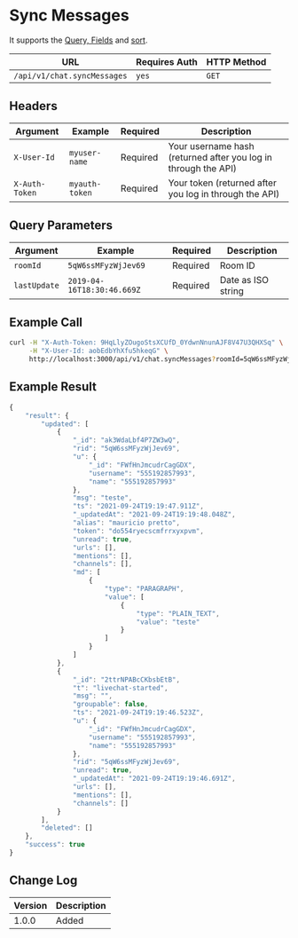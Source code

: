 # Sync Messages

It supports the [Query, Fields](broken-reference) and [sort](broken-reference).

| URL                         | Requires Auth | HTTP Method |
| --------------------------- | ------------- | ----------- |
| `/api/v1/chat.syncMessages` | `yes`         | `GET`       |

## Headers

| Argument       | Example        | Required | Description                                                    |
| -------------- | -------------- | -------- | -------------------------------------------------------------- |
| `X-User-Id`    | `myuser-name`  | Required | Your username hash (returned after you log in through the API) |
| `X-Auth-Token` | `myauth-token` | Required | Your token (returned after you log in through the API)         |

## Query Parameters

| Argument     | Example                    | Required | Description        |
| ------------ | -------------------------- | -------- | ------------------ |
| `roomId`     | `5qW6ssMFyzWjJev69`        | Required | Room ID            |
| `lastUpdate` | `2019-04-16T18:30:46.669Z` | Required | Date as ISO string |

## Example Call

```bash
curl -H "X-Auth-Token: 9HqLlyZOugoStsXCUfD_0YdwnNnunAJF8V47U3QHXSq" \
     -H "X-User-Id: aobEdbYhXfu5hkeqG" \
     http://localhost:3000/api/v1/chat.syncMessages?roomId=5qW6ssMFyzWjJev69&lastUpdate=2019-04-16T18:30:46.669Z
```

## Example Result

```javascript
{
    "result": {
        "updated": [
            {
                "_id": "ak3WdaLbf4P7ZW3wQ",
                "rid": "5qW6ssMFyzWjJev69",
                "u": {
                    "_id": "FWfHnJmcudrCagGDX",
                    "username": "555192857993",
                    "name": "555192857993"
                },
                "msg": "teste",
                "ts": "2021-09-24T19:19:47.911Z",
                "_updatedAt": "2021-09-24T19:19:48.048Z",
                "alias": "mauricio pretto",
                "token": "do554ryecscmfrrxyxpvm",
                "unread": true,
                "urls": [],
                "mentions": [],
                "channels": [],
                "md": [
                    {
                        "type": "PARAGRAPH",
                        "value": [
                            {
                                "type": "PLAIN_TEXT",
                                "value": "teste"
                            }
                        ]
                    }
                ]
            },
            {
                "_id": "2ttrNPABcCKbsbEtB",
                "t": "livechat-started",
                "msg": "",
                "groupable": false,
                "ts": "2021-09-24T19:19:46.523Z",
                "u": {
                    "_id": "FWfHnJmcudrCagGDX",
                    "username": "555192857993",
                    "name": "555192857993"
                },
                "rid": "5qW6ssMFyzWjJev69",
                "unread": true,
                "_updatedAt": "2021-09-24T19:19:46.691Z",
                "urls": [],
                "mentions": [],
                "channels": []
            }
        ],
        "deleted": []
    },
    "success": true
}
```

## Change Log

| Version | Description |
| ------- | ----------- |
| 1.0.0   | Added       |
